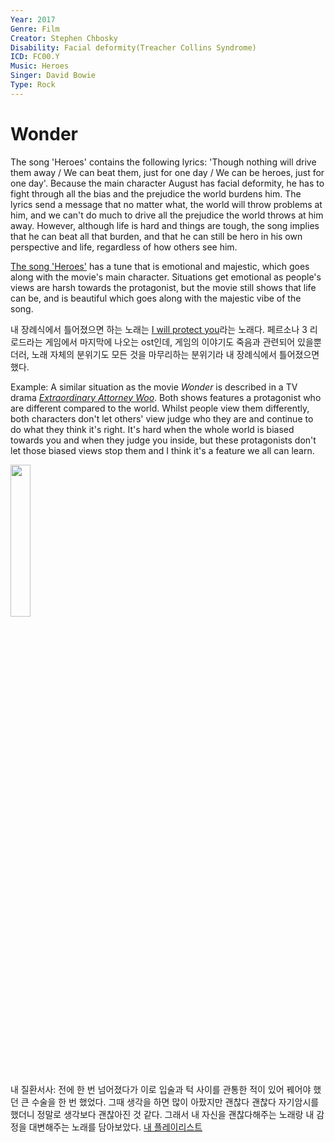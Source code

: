 ```yaml
---
Year: 2017
Genre: Film
Creator: Stephen Chbosky
Disability: Facial deformity(Treacher Collins Syndrome)
ICD: FC00.Y
Music: Heroes
Singer: David Bowie
Type: Rock
---
```


# Wonder

The song 'Heroes' contains the following lyrics: 'Though nothing will drive them away / We can beat them, just for one day / We can be heroes, just for one day'. Because the main character August has facial deformity, he has to fight through all the bias and the prejudice the world burdens him. The lyrics send a message that no matter what, the world will throw problems at him, and we can't do much to drive all the prejudice the world throws at him away. However, although life is hard and things are tough, the song implies that he can beat all that burden, and that he can still be hero in his own perspective and life, regardless of how others see him.

[The song 'Heroes'](https://www.youtube.com/watch?v=lXgkuM2NhYI) has a tune that is emotional and majestic, which goes along with the movie's main character. Situations get emotional as people's views are harsh towards the protagonist, but the movie still shows that life can be, and is beautiful which goes along with the majestic vibe of the song.

내 장례식에서 틀어졌으면 하는 노래는 [I will protect you](https://www.youtube.com/watch?v=Bb5N4Czq_q0&list=RDBb5N4Czq_q0&start_radio=1)라는 노래다. 페르소나 3 리로드라는 게임에서 마지막에 나오는 ost인데, 게임의 이야기도 죽음과 관련되어 있을뿐더러, 노래 자체의 분위기도 모든 것을 마무리하는 분위기라 내 장례식에서 틀어졌으면 했다.

Example: A similar situation as the movie *Wonder* is described in a TV drama [*Extraordinary Attorney Woo*](kim_dawon.md). Both shows features a protagonist who are different compared to the world. Whilst people view them differently, both characters don't let others' view judge who they are and continue to do what they think it's right. It's hard when the whole world is biased towards you and when they judge you inside, but these protagonists don't let those biased views stop them and I think it's a feature we all can learn.

<img src="./chung_jayhoon_img.png" alt="" style="width:25%;" />

내 질환서사: 전에 한 번 넘어졌다가 이로 입술과 턱 사이를 관통한 적이 있어 꿰어야 했던 큰 수술을 한 번 했었다. 그때 생각을 하면 많이 아팠지만 괜찮다 괜찮다 자기암시를 했더니 정말로 생각보다 괜찮아진 것 같다. 그래서 내 자신을 괜찮다해주는 노래랑 내 감정을 대변해주는 노래를 담아보았다. [내 플레이리스트](https://www.youtube.com/playlist?list=PLjdX225coPMo_W5tOxp_FiSUxSEwoYadv)
